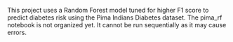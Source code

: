 This project uses a Random Forest model tuned for higher F1 score to predict diabetes risk using the Pima Indians Diabetes dataset. The pima_rf notebook is not organized yet. It cannot be run sequentially as it may cause errors.
